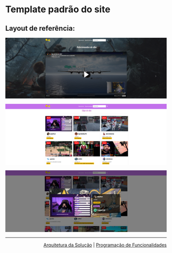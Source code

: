 # Template padrão do site
## Layout de referência:

![Home](img/CarouselClipItch.png)

![Grid](img/GridClipItch.png)

![Modal](img/modalClipItch.png)

<hr>

<p align="right"><a href="docs/05-Arquitetura da Solução" rel="docs">Arquitetura da Solução</a> | <a href="docs/07-Programação de Funcionalidades" rel="docs">Programação de Funcionalidades</a></p>

